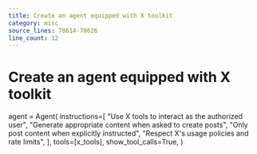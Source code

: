 ```yaml
---
title: Create an agent equipped with X toolkit
category: misc
source_lines: 78614-78626
line_count: 12
---
```


# Create an agent equipped with X toolkit
agent = Agent(
    instructions=[
        "Use X tools to interact as the authorized user",
        "Generate appropriate content when asked to create posts",
        "Only post content when explicitly instructed",
        "Respect X's usage policies and rate limits",
    ],
    tools=[x_tools],
    show_tool_calls=True,
)

